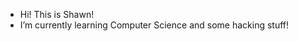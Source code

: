 - Hi! This is Shawn! 
- I’m currently learning Computer Science and some hacking stuff!

<!---
shawnhuang125/shawnhuang125 is a ✨ special ✨ repository because its `README.md` (this file) appears on your GitHub profile.
You can click the Preview link to take a look at your changes.
--->
